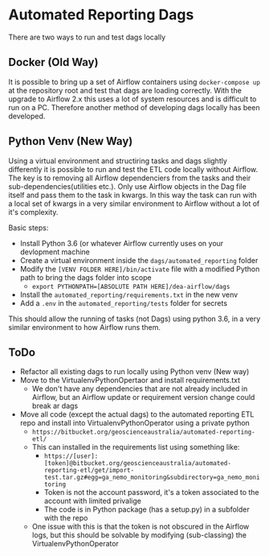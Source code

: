 # Automated Reporting Dags

There are two ways to run and test dags locally

## Docker (Old Way)
It is possible to bring up a set of Airflow containers using `docker-compose up` at the repository root and test that dags are loading correctly. With the upgrade to Airflow 2.x this uses a lot of system resources and is difficult to run on a PC. Therefore another method of developing dags locally has been developed.

## Python Venv (New Way)
Using a virtual environment and structiring tasks and dags slightly differently it is possible to run and test the ETL code locally without Airflow. The key is to removing all Airflow dependenciers from the tasks and their sub-dependencies(utilities etc.). Only use Airflow objects in the Dag file itself and pass them to the task in kwargs. In this way the task can run with a local set of kwargs in a very similar environment to Airflow without a lot of it's complexity.

Basic steps:

  - Install Python 3.6 (or whatever Airflow currently uses on your devlopment machine
  - Create a virtual environment inside the `dags/automated_reporting` folder
  - Modify the `[VENV FOLDER HERE]/bin/activate` file with a modified Python path to bring the dags folder into scope
    - `export PYTHONPATH=[ABSOLUTE PATH HERE]/dea-airflow/dags`
  - Install the `automated_reporting/requirements.txt` in the new venv
  - Add a `.env` in the `automated_reporting/tests` folder for secrets

This should allow the running of tasks (not Dags) using python 3.6, in a very similar environment to how Airflow runs them.

## ToDo

  - Refactor all existing dags to run locally using Python venv (New way)
  - Move to the VirtualenvPythonOpertaor and install requirements.txt
    - We don't have any dependencies that are not already included in Airflow, but an Airflow update or requirement version change could break ar dags
  - Move all code (except the actual dags) to the automated reporting ETL repo and install into VirtualenvPythonOperator using a private python
    - `https://bitbucket.org/geoscienceaustralia/automated-reporting-etl/`
    - This can installed in the requirements list using something like:
      - `https://[user]:[token]@bitbucket.org/geoscienceaustralia/automated-reporting-etl/get/import-test.tar.gz#egg=ga_nemo_monitoring&subdirectory=ga_nemo_monitoring`
      - Token is not the account password, it's a token associated to the account with limited privalige
      - The code is in Python package (has a setup.py) in a subfolder with the repo
    - One issue with this is that the token is not obscured in the Airflow logs, but this should be solvable by modifying (sub-classing) the VirtualenvPythonOperator
